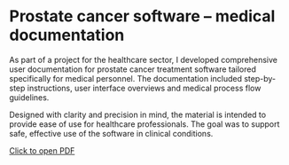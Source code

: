 # Prostate cancer software – medical documentation

As part of a project for the healthcare sector, I developed comprehensive user documentation for prostate cancer treatment software tailored specifically for medical personnel. The documentation included step-by-step instructions, user interface overviews and medical process flow guidelines.

Designed with clarity and precision in mind, the material is intended to provide ease of use for healthcare professionals. The goal was to support safe, effective use of the software in clinical conditions.

[Click to open PDF](sample_medical_documatation.pdf)
